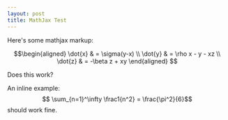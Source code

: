 ```yaml
---
layout: post
title: MathJax Test
---
```

Here's some mathjax markup:

$$\begin{aligned}
\dot{x} & = \sigma(y-x) \\
\dot{y} & = \rho x - y - xz \\
\dot{z} & = -\beta z + xy
\end{aligned} $$

Does this work?

An inline example: $$ \sum_{n=1}^\infty \frac1{n^2} = \frac{\pi^2}{6}$$ should work fine.